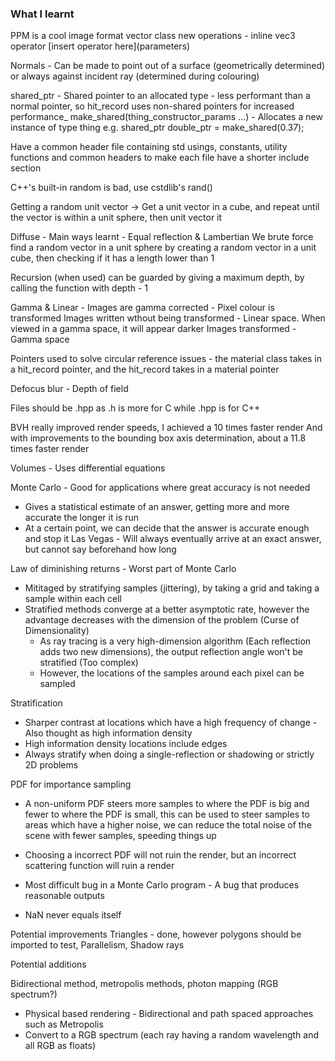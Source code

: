 ### What I learnt
PPM is a cool image format
vector class new operations - inline vec3 operator \[insert operator here](parameters)

Normals - Can be made to point out of a surface (geometrically determined) or always against incident ray (determined during colouring)

shared_ptr<type> - Shared pointer to an allocated type - less performant than a normal pointer, so hit_record uses non-shared pointers for increased performance_
make_shared<thing>(thing_constructor_params ...) - Allocates a new instance of type thing
e.g. shared_ptr<double> double_ptr = make_shared<double>(0.37);

Have a common header file containing std usings, constants, utility functions and common headers to make each file have a shorter include section

C++'s built-in random is bad, use cstdlib's rand()

Getting a random unit vector -> Get a unit vector in a cube, and repeat until the vector is within a unit sphere, then unit vector it

Diffuse - Main ways learnt - Equal reflection & Lambertian
We brute force find a random vector in a unit sphere by creating a random vector in a unit cube, then checking if it has a length lower than 1

Recursion (when used) can be guarded by giving a maximum depth, by calling the function with depth - 1

Gamma & Linear - Images are gamma corrected - Pixel colour is transformed
Images written wthout being transformed - Linear space. When viewed in a gamma space, it will appear darker
Images transformed - Gamma space

Pointers used to solve circular reference issues - the material class takes in a hit_record pointer, and the hit_record takes in a material pointer

Defocus blur - Depth of field

Files should be .hpp as .h is more for C while .hpp is for C++

BVH really improved render speeds, I achieved a 10 times faster render
And with improvements to the bounding box axis determination, about a 11.8 times faster render

Volumes - Uses differential equations

Monte Carlo - Good for applications where great accuracy is not needed
- Gives a statistical estimate of an answer, getting more and more accurate the longer it is run
- At a certain point, we can decide that the answer is accurate enough and stop it
Las Vegas - Will always eventually arrive at an exact answer, but cannot say beforehand how long

Law of diminishing returns - Worst part of Monte Carlo
- Mititaged by stratifying samples (jittering), by taking a grid and taking a sample within each cell
- Stratified methods converge at a better asymptotic rate, however the advantage decreases with the dimension of the problem (Curse of Dimensionality)
	- As ray tracing is a very high-dimension algorithm (Each reflection adds two new dimensions), the output reflection angle won't be stratified (Too complex)
	- However, the locations of the samples around each pixel can be sampled

Stratification
- Sharper contrast at locations which have a high frequency of change - Also thought as high information density
- High information density locations include edges
- Always stratify when doing a single-reflection or shadowing or strictly 2D problems

PDF for importance sampling
- A non-uniform PDF steers more samples to where the PDF is big and fewer to where the PDF is small, this can be used to steer samples to areas which have a higher noise, we can reduce the total noise of the scene with fewer samples, speeding things up
- Choosing a incorrect PDF will not ruin the render, but an incorrect scattering function will ruin a render
- Most difficult bug in a Monte Carlo program - A bug that produces reasonable outputs



- NaN never equals itself

Potential improvements
Triangles - done, however polygons should be imported to test, Parallelism, Shadow rays

Potential additions

Bidirectional method, metropolis methods, photon mapping (RGB spectrum?)
- Physical based rendering - Bidirectional and path spaced approaches such as Metropolis
- Convert to a RGB spectrum (each ray having a random wavelength and all RGB as floats)
